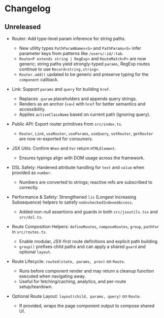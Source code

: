 # Changelog

## Unreleased

- Router: Add type-level param inference for string paths.
  - New utility types `PathParamNames<S>` and `PathParams<S>` infer parameter keys from patterns like `/users/:id/:tab`.
  - `Route<P extends string | RegExp>` and `RouteMatch<P>` are now generic; string paths yield strongly-typed `params`, RegExp routes continue to use `Record<string,string>`.
  - `Router.add()` updated to be generic and preserve typing for the `component` callback.

- Link: Support `params` and `query` for building `href`.
  - Replaces `:param` placeholders and appends query strings.
  - Renders as an anchor (`<a>`) with `href` for better semantics and accessibility.
  - Applies `activeClassName` based on current path (ignoring query).

- Public API: Export router primitives from `src/index.ts`.
  - `Router`, `Link`, `useRouter`, `useParams`, `useQuery`, `setRouter`, `getRouter` are now re-exported for consumers.

- JSX Utils: Confirm `When` and `For` return `HTMLElement`.
  - Ensures typings align with DOM usage across the framework.

- DSL Safety: Hardened attribute handling for `text` and `value` when provided as `number`.
  - Numbers are converted to strings; reactive refs are subscribed to correctly.

- Performance & Safety: Strengthened `lis` (Longest Increasing Subsequence) helpers to satisfy `noUncheckedIndexedAccess`.
  - Added non-null assertions and guards in both `src/jsxutils.tsx` and `src/dsl.ts`.

- Route Composition Helpers: `defineRoutes`, `composeRoutes`, `group`, `pathFor` in `src/routes.ts`.
  - Enable modular, JSX-first route definitions and explicit path building.
  - `group()` prefixes child paths and can apply a shared `guard` and optional `layout`.

- Route Lifecycle: `routed(state, params, prev)` on `Route`.
  - Runs before component render and may return a cleanup function executed when navigating away.
  - Useful for fetching/caching, analytics, and per-route setup/teardown.

- Optional Route Layout: `layout(child, params, query)` on `Route`.
  - If provided, wraps the page component output to compose shared UI.